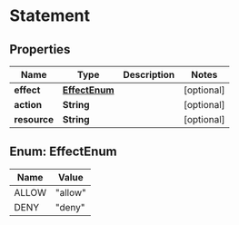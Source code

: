 
# Statement

## Properties
Name | Type | Description | Notes
------------ | ------------- | ------------- | -------------
**effect** | [**EffectEnum**](#EffectEnum) |  |  [optional]
**action** | **String** |  |  [optional]
**resource** | **String** |  |  [optional]


<a name="EffectEnum"></a>
## Enum: EffectEnum
Name | Value
---- | -----
ALLOW | &quot;allow&quot;
DENY | &quot;deny&quot;



